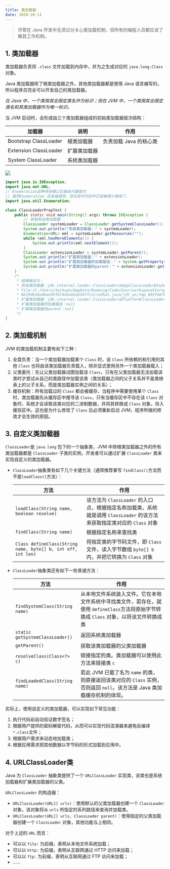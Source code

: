 ```yaml
---
title: 类加载器
date: 2020-10-11
---
```


> 尽管在 Java 开发中无须过分关心类加载机制，但所有的编程人员都应该了解其工作机制。

## 1. 类加载器

类加载器负责将 `.class` 文件加载到内存中，并为之生成对应的 `java.lang.Class` 对象。

Java 类加载器除了根类加载器之外，其他类加载器都是使用 Java 语言编写的，所以程序员完全可以开发自己的类加载器。

*在 Java 中，一个类用其全限定类名作为标识；但在  JVM 中，一个类用其全限定类名和其类加载器作为唯一标识。*

当 JVM 启动时，会形成由三个类加载器组成的初始类加载器层次结构：

| 加载器                | 说明         | 作用                   |
| --------------------- | ------------ | ---------------------- |
| Bootstrap ClassLoader | 根类加载器   | 负责加载 Java 的核心类 |
| Extension ClassLoader | 扩展类加载器 |                        |
| System ClassLoader    | 系统类加载器 |                        |

![](https://figure-bed.chua-n.com/Java/34.png)

```java
import java.io.IOException;
import java.net.URL;
// Enumeration这种传统接口已被迭代器取代
// 虽然Enumeration 还未被遗弃，但在现代代码中已经被很少使用了。
import java.util.Enumeration;  

class ClassLoaderPropTest {
    public static void main(String[] args) throws IOException {
        // 获取系统类加载器
        ClassLoader systemLoader = ClassLoader.getSystemClassLoader();
        System.out.println("系统类加载器：" + systemLoader);
        Enumeration<URL> eml = systemLoader.getResources("");
        while (eml.hasMoreElements()) {
            System.out.println(eml.nextElement());
        }
        ClassLoader extensionLoader = systemLoader.getParent();
        System.out.println("扩展类加载器：" + extensionLoader);
        System.out.println("扩展类加载器的加载路径：" + System.getProperty("java.ext.dirs"));
        System.out.println("扩展类加载器的parent：" + extensionLoader.getParent());
    }
    /*
     * 结果输出为：
     * 系统类加载器：jdk.internal.loader.ClassLoaders$AppClassLoader@5a2e4553
     * file:/C:/Users/Xuchuan/AppData/Roaming/Code/User/workspaceStorage/
     * 0619d618e4bae95f674d3adaa556f7c3/redhat.java/jdt_ws/tmp_693fe676/bin/
     * 扩展类加载器：jdk.internal.loader.ClassLoaders$PlatformClassLoader@5577140b
     * 扩展类加载器的加载路径：null
     * 扩展类加载器的parent：null
     */
}
```

## 2. 类加载机制

JVM 的类加载机制主要有如下三种：

1. 全盘负责：当一个类加载器加载某个 `Class` 时，该 `Class` 所依赖的和引用的其他 `Class` 也将由该类加载器负责载入，除非显式使用另外一个类加载器载入；
2. 父类委托：先让父类加载器试图加载该 `Class`，只有在父类加载器无法加载该类时才尝试从自己的类路径中加载该类（类加载器之间的父子关系并不是类继承上的父子关系，而是类加载器实例之间的关系）；
3. 缓存机制：所有加载过的 `Class` 都会被缓存，当程序中需要使用某个 `Class` 时，类加载器先从缓存区中搜寻该 `Class`，只有当缓存区中不存在该 `Class` 对象时，系统才会读取该类对应的二进制数据，并将其转换成 `Class` 对象，存入缓存区中。这也是为什么修改了 `Class` 后必须重新启动 JVM，程序所做的修改才会生效的原因。

## 3. 自定义类加载器

`ClassLoader`是 `java.lang` 包下的一个抽象类，JVM 中除根类加载器之外的所有类加载器都是 `ClassLoader` 子类的实例，开发者可以通过扩展 `ClassLoader` 类来实现自定义的类加载器。

-   `ClassLoader`抽象类有如下几个关键方法（通常推荐重写 `findClass()`方法而不是`loadClass()`方法）：

    | 方法                                                         | 作用                                                         |
    | ------------------------------------------------------------ | ------------------------------------------------------------ |
    | `loadClass(String name, boolean resolve)`                    | 该方法为 `ClassLoader` 的入口点，根据指定名称加载类，系统就是调用 `ClassLoader` 的该方法来获取指定类对应的 `Class` 对象 |
    | `findClass(String name)`                                     | 根据指定名称来查找类                                         |
    | `Class defineClass(String name, byte[] b, int off, int len)` | 将指定类的字节码文件，即 `Class` 文件，读入字节数组 `byte[] b` 内，并把它转换为 `Class` 对象 |

-   `ClassLoader`抽象类还有如下一些普通方法：

    | 方法                            | 作用                                                         |
    | ------------------------------- | ------------------------------------------------------------ |
    | `findSystemClass(String name)`  | 从本地文件系统装入文件。它在本地文件系统中寻找类文件，若存在，就使用 `defineClass`方法将原始字节转换成 `Class` 对象，以将该文件转换成类 |
    | `static getSystemClassLoader()` | 返回系统类加载器                                             |
    | `getParent()`                   | 获取该类加载器的父类加载器                                   |
    | `resolveClass(Class<?> c)`      | 链接指定的类。类加载器可以使用此方法来链接类 `c`             |
    | `findLoadedClass(String name)`  | 若此 JVM 已载了名为 `name` 的类，则直接返回该类对应的 `Class` 实例，否则返回 `null`。该方法是 Java 类加载缓存机制的体现。 |

实际上，使用自定义的类加载器，可以实现如下常见功能：

1. 执行代码前自动验证数字签名；
2. 根据用户提供的密码解密代码，从而可以实现代码混淆器来避免反编译`*.class`文件；
3. 根据用户需求来动态地加载类；
4. 根据应用需求把其他数据以字节码的形式加载到应用中。

## 4. URLClassLoader类

Java 为 `ClassLoader` 抽象类提供了一个 `URLClassLoader` 实现类，该类也是系统加载器和扩展类加载器的父类。

`URLClassLoader` 的构造器：

- `URLClassLoader(URL[] urls)`：使用默认的父类加载器创建一个 `ClassLoader` 对象，该对象将从 `urls` 所指定的系列路径来查询并加载类。
- `URLClassLoader(URL[] urls, ClassLoader parent)`：使用指定的父类加载器创建一个 `ClassLoader` 对象，其他功能与上相同。

对于上述的 `URL` 而言：

- 可以以 `file:` 为前缀，表明从本地文件系统加载；
- 可以以 `http:` 为前缀，表明从互联网通过 HTTP 访问来加载；
- 可以以 `ftp:` 为前缀，表明从互联网通过 FTP 访问来加载；
- ......



